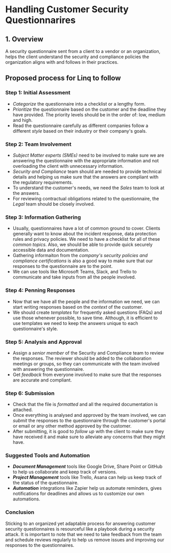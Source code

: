 # Handling Customer Security Questionnarires

## 1. Overview
A security questionnaire sent from a client to a vendor or an organization, helps the client understand the security and compliance policies the organization aligns with and follows in their practices. 

## Proposed process for Linq to follow

### Step 1: Initial Assessment
- _Categorize_ the questionnaire into a checklist or a lengthy form.
- _Prioritize_ the questionnaire based on the customer and the deadline they have provided. The priority levels should be in the order of: low, medium and high.
- Read the questionnaire carefully as different companies follow a different _style_ based on their industry or their company's goals.

### Step 2: Team Involvement
- _Subject Matter experts (SMEs)_ need to be involved to make sure we are answering the questionnaire with the appropriate information and not overloading the client with unnecessary information.
- _Security and Compliance_ team should are needed to provide technical details and helping us make sure that the answers are compliant with the regulatory requirements.
- To understand the customer's needs, we need the _Sales_ team to look at the answers.
- For reviewing contractual obligations related to the questionnaire, the _Legal_ team should be closely involved.

### Step 3: Information Gathering
- Usually, questionnaires have a lot of common ground to cover. Clients generally want to know about the incident response, data protection rules and privacy policies. We need to have a checklist for all of these _common topics_. Also, we should be able to provide quick securely accessible data and documentation.
- Gathering informaiton from the _company's security policies and compliance certifications_ is also a good way to make sure that our responses to the questionnaire are to the point.
- We can use tools like Microsoft Teams, Slack, and Trello to communicate and take inputs from all the people involved.

### Step 4: Penning Responses
- Now that we have all the people and the information we need, we can start writing responses based on the _context_ of the customer.
- We should create _templates_ for frequently asked questions (FAQs) and use those whenever possible, to save time. Although, it is efficient to use templates we need to keep the answers unique to each questionnaire's style.

### Step 5: Analysis and Approval
- Assign a _senior member_ of the Security and Compliance team to review the responses. The reviewer should be added to the collaboration meetings or groups, so they can communicate with the team involved with answering the questionnaire. 
- Get _feedback_ from everyone involved to make sure that the responses are accurate and compliant.

### Step 6: Submission
- Check that the file is _formatted_ and all the required documentation is attached. 
- Once everything is analysed and approved by the team involved, we can _submit_ the responses to the questionnaire through the customer's portal or email or any other method approved by the customer.
- After submitting, it is good to _follow up_ with the client to make sure they have received it and make sure to alleviate any concerns that they might have.

### Suggested Tools and Automation 
- **_Document Management_** tools like Google Drive, Share Point or GitHub to help us collaborate and keep track of versions.
- **_Project Management_** tools like Trello, Asana can help us keep track of the status of the questionnaire.
- **_Automation_** integrations like Zapier help us automate reminders,  gives notifications for deadlines and allows us to customize our own automations.

### Conclusion
Sticking to an organized yet adaptable process for answering customer security questionnaires is resourceful like a playbook during a security attack. It is important to note that we need to take feedback from the team and schedule reviews regularly to help us remove issues and improving our responses to the questionnaires. 
